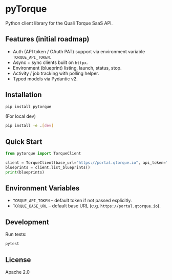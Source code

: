 # pyTorque

Python client library for the Quali Torque SaaS API.

## Features (initial roadmap)
- Auth (API token / OAuth PAT) support via environment variable `TORQUE_API_TOKEN`.
- Async + sync clients built on `httpx`.
- Environment (blueprint) listing, launch, status, stop.
- Activity / job tracking with polling helper.
- Typed models via Pydantic v2.

## Installation
```bash
pip install pytorque
```
(For local dev)
```bash
pip install -e .[dev]
```

## Quick Start
```python
from pytorque import TorqueClient

client = TorqueClient(base_url="https://portal.qtorque.io", api_token="<TOKEN>")
blueprints = client.list_blueprints()
print(blueprints)
```

## Environment Variables
- `TORQUE_API_TOKEN` – default token if not passed explicitly.
- `TORQUE_BASE_URL` – default base URL (e.g. `https://portal.qtorque.io`).

## Development
Run tests:
```bash
pytest
```

## License
Apache 2.0
